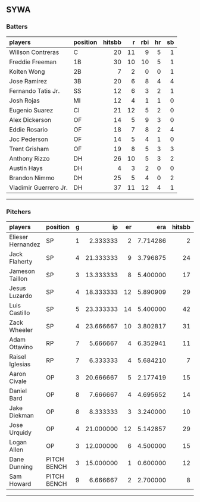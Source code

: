 ## SYWA

### Batters

 
|players               |position | hitsbb|  r| rbi| hr| sb| 
|:---------------------|:--------|------:|--:|---:|--:|--:| 
|Willson Contreras     |C        |     20| 11|   9|  5|  1| 
|Freddie Freeman       |1B       |     30| 10|  10|  5|  1| 
|Kolten Wong           |2B       |      7|  2|   0|  0|  1| 
|Jose Ramirez          |3B       |     20|  6|   8|  4|  4| 
|Fernando Tatis Jr.    |SS       |     12|  6|   3|  2|  1| 
|Josh Rojas            |MI       |     12|  4|   1|  1|  0| 
|Eugenio Suarez        |CI       |     21| 12|   5|  2|  0| 
|Alex Dickerson        |OF       |     14|  5|   9|  3|  0| 
|Eddie Rosario         |OF       |     18|  7|   8|  2|  4| 
|Joc Pederson          |OF       |     14|  5|   4|  1|  0| 
|Trent Grisham         |OF       |     19|  8|   5|  3|  3| 
|Anthony Rizzo         |DH       |     26| 10|   5|  3|  2| 
|Austin Hays           |DH       |      4|  3|   2|  0|  0| 
|Brandon Nimmo         |DH       |     25|  5|   4|  0|  2| 
|Vladimir Guerrero Jr. |DH       |     37| 11|  12|  4|  1| 


* * *

### Pitchers

 
|players           |position    |  g|        ip| er|      era| hitsbb|      whip| so|  w| sv| 
|:-----------------|:-----------|--:|---------:|--:|--------:|------:|---------:|--:|--:|--:| 
|Elieser Hernandez |SP          |  1|  2.333333|  2| 7.714286|      2| 0.8571429|  3|  0|  0| 
|Jack Flaherty     |SP          |  4| 21.333333|  9| 3.796875|     24| 1.1250000| 21|  3|  0| 
|Jameson Taillon   |SP          |  3| 13.333333|  8| 5.400000|     17| 1.2750000| 15|  0|  0| 
|Jesus Luzardo     |SP          |  4| 18.333333| 12| 5.890909|     29| 1.5818182| 21|  1|  0| 
|Luis Castillo     |SP          |  5| 23.333333| 14| 5.400000|     42| 1.8000000| 20|  1|  0| 
|Zack Wheeler      |SP          |  4| 23.666667| 10| 3.802817|     31| 1.3098592| 26|  1|  0| 
|Adam Ottavino     |RP          |  7|  5.666667|  4| 6.352941|     11| 1.9411765|  9|  2|  0| 
|Raisel Iglesias   |RP          |  7|  6.333333|  4| 5.684210|      7| 1.1052632| 11|  1|  2| 
|Aaron Civale      |OP          |  3| 20.666667|  5| 2.177419|     15| 0.7258065| 16|  3|  0| 
|Daniel Bard       |OP          |  8|  7.666667|  4| 4.695652|     14| 1.8260870| 11|  0|  2| 
|Jake Diekman      |OP          |  8|  8.333333|  3| 3.240000|     10| 1.2000000| 11|  0|  1| 
|Jose Urquidy      |OP          |  4| 21.000000| 12| 5.142857|     29| 1.3809524| 20|  0|  0| 
|Logan Allen       |OP          |  3| 12.000000|  6| 4.500000|     15| 1.2500000| 10|  1|  0| 
|Dane Dunning      |PITCH BENCH |  3| 15.000000|  1| 0.600000|     12| 0.8000000| 16|  1|  0| 
|Sam Howard        |PITCH BENCH |  9|  6.666667|  2| 2.700000|      8| 1.2000000|  9|  1|  0| 


* * *


